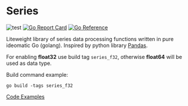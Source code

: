 # Series

![test](https://github.com/WinPooh32/series/actions/workflows/test.yml/badge.svg)
[![Go Report Card](https://goreportcard.com/badge/github.com/WinPooh32/series)](https://goreportcard.com/report/github.com/WinPooh32/series)
[![Go Reference](https://pkg.go.dev/badge/github.com/WinPooh32/series.svg)](https://pkg.go.dev/github.com/WinPooh32/series)

Liteweight library of series data processing functions written in pure ideomatic Go (golang). Inspired by python library [Pandas](https://github.com/pandas-dev/pandas).

For enabling **float32** use build tag `series_f32`, otherwise **float64** will be used as data type.

Build command example:

``` shell
go build -tags series_f32
```

[Code Examples](https://github.com/WinPooh32/fta/blob/master/fta.go)
